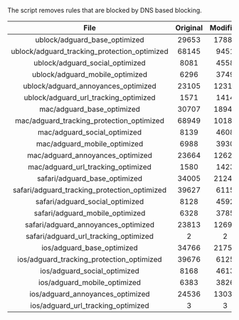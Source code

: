 The script removes rules that are blocked by DNS based blocking.


| File | Original | Modified |
|:----:|:-----:|:-----:|
| ublock/adguard_base_optimized | 29653 | 17885 |
| ublock/adguard_tracking_protection_optimized | 68145 | 9451 |
| ublock/adguard_social_optimized | 8081 | 4558 |
| ublock/adguard_mobile_optimized | 6296 | 3749 |
| ublock/adguard_annoyances_optimized | 23105 | 12311 |
| ublock/adguard_url_tracking_optimized | 1571 | 1414 |
| mac/adguard_base_optimized | 30707 | 18949 |
| mac/adguard_tracking_protection_optimized | 68949 | 10186 |
| mac/adguard_social_optimized | 8139 | 4608 |
| mac/adguard_mobile_optimized | 6988 | 3930 |
| mac/adguard_annoyances_optimized | 23664 | 12622 |
| mac/adguard_url_tracking_optimized | 1580 | 1423 |
| safari/adguard_base_optimized | 34005 | 21247 |
| safari/adguard_tracking_protection_optimized | 39627 | 6115 |
| safari/adguard_social_optimized | 8128 | 4592 |
| safari/adguard_mobile_optimized | 6328 | 3785 |
| safari/adguard_annoyances_optimized | 23813 | 12691 |
| safari/adguard_url_tracking_optimized | 2 | 2 |
| ios/adguard_base_optimized | 34766 | 21759 |
| ios/adguard_tracking_protection_optimized | 39676 | 6125 |
| ios/adguard_social_optimized | 8168 | 4613 |
| ios/adguard_mobile_optimized | 6383 | 3826 |
| ios/adguard_annoyances_optimized | 24536 | 13030 |
| ios/adguard_url_tracking_optimized | 3 | 3 |